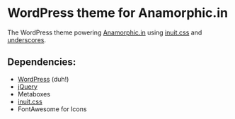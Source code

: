 # WordPress theme for Anamorphic.in

The WordPress theme powering [Anamorphic.in](http://anamorphic.in) using [inuit.css](http://inuitcss.com) and [underscores](http://underscores.me). 

## Dependencies:
* [WordPress](http://wordpress.org) (duh!)
* [jQuery](http://jquery.com)
* Metaboxes
* [inuit.css](http://inuitcss.com)
* FontAwesome for Icons
